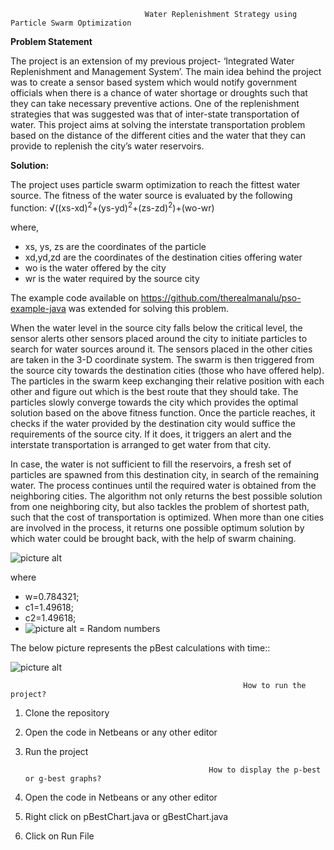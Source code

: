                                   Water Replenishment Strategy using Particle Swarm Optimization
    

**Problem Statement**

The project is an extension of my previous project- ‘Integrated Water Replenishment and Management System’. 
The main idea behind the project was to create a sensor based system which would notify government officials when there is a chance of water shortage or droughts such that they can take necessary preventive actions. 
One of the replenishment strategies that was suggested was that of inter-state transportation of water. This project aims at solving the interstate transportation problem based on the distance of the different cities and the water that they can provide to replenish the city’s water reservoirs.


**Solution:**


The project uses particle swarm optimization to reach the fittest water source. The fitness of the water source is evaluated by the following function:
√((xs-xd)<sup>2</sup>+(ys-yd)<sup>2</sup>+(zs-zd)<sup>2</sup>)+(wo-wr)

where,
-   xs, ys, zs are the coordinates of the particle
-   xd,yd,zd are the coordinates of the destination cities offering water
-   wo is the water offered by the city
-   wr is the water required by the source city


The example code available on https://github.com/therealmanalu/pso-example-java was extended for solving this problem.

When the water level in the source city falls below the critical level, the sensor alerts other sensors placed around the city to initiate particles to search for water sources around it. The sensors placed in the other cities are taken in the 3-D coordinate system.
The swarm is then triggered from the source city towards the destination cities (those who have offered help). The particles in the swarm keep exchanging their relative position with each other and figure out which is the best route that they should take. The particles slowly converge towards the city which provides the optimal solution based on the above fitness function. 
Once the particle reaches, it checks if the water provided by the destination city would suffice the requirements of the source city. If it does, it triggers an alert and the interstate transportation is arranged to get water from that city.


In case, the water is not sufficient to fill the reservoirs, a fresh set of particles are spawned from this destination city, in search of the remaining water. The process continues until the required water is obtained from the neighboring cities.
The algorithm not only returns the best possible solution from one neighboring city, but also tackles the problem of shortest path, such that the cost of transportation is optimized. When more than one cities are involved in the process, it returns one possible optimum solution by which water could be brought back, with the help of swarm chaining.



![picture alt](https://s3.amazonaws.com/ranadeep.space/images/PSO+Formula.jpg "PSO Formula")

where 
-   w=0.784321;
-   c1=1.49618;
-   c2=1.49618;
-   ![picture alt](https://s3.amazonaws.com/ranadeep.space/images/PSOsymbol.jpg "symbol")
  = Random numbers




The below picture represents the pBest calculations with time::


![picture alt](https://s3.amazonaws.com/ranadeep.space/images/pbest.jpg "symbol")




                                                        How to run the project?

1. Clone the repository
2. Open the code in Netbeans or any other editor
3. Run the project



                                                How to display the p-best or g-best graphs?

1. Open the code in Netbeans or any other editor
2. Right click on pBestChart.java or gBestChart.java
3. Click on Run File
